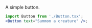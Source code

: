 A simple button.

```jsx
import Button from './Button.tsx';
<Button text="Summon a creature" />;
```
